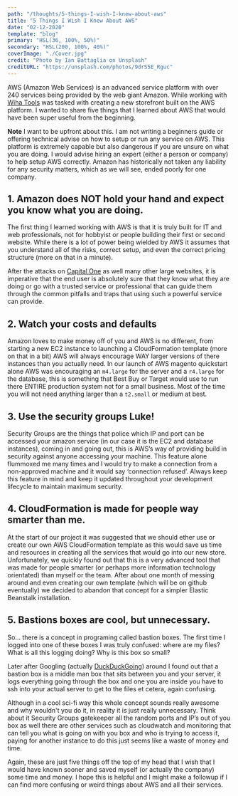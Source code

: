```yaml
---
path: "/thoughts/5-things-I-wish-I-knew-about-aws"
title: "5 Things I Wish I Knew About AWS"
date: "02-12-2020"
template: "blog"
primary: "HSL(36, 100%, 50%)"
secondary: "HSL(200, 100%, 40%)"
coverImage: "./Cover.jpg"
credit: "Photo by Ian Battaglia on Unsplash"
creditURL: "https://unsplash.com/photos/9drS5E_Rguc"
---
```


AWS (Amazon Web Services) is an advanced service platform with over 240 services being provided by the web giant Amazon. While working with [Wiha Tools](https://wihatools.com) was tasked with creating a new storefront built on the AWS platform. I wanted to share five things that I learned about AWS that would have been super useful from the beginning.

**Note** I want to be upfront about this. I am not writing a beginners guide or offering technical advise on how to setup or run any service on AWS. This platform is extremely capable but also dangerous if you are unsure on what you are doing. I would advise hiring an expert (either a person or company) to help setup AWS correctly. Amazon has historically not taken any liability for any security matters, which as we will see, ended poorly for one company.

## 1. Amazon does NOT hold your hand and expect you know what you are doing.

The first thing I learned working with AWS is that it is truly built for IT and web professionals, not for hobbyist or people building their first or second website. While there is a lot of power being wielded by AWS it assumes that you understand all of the risks, correct setup, and even the correct pricing structure (more on that in a minute).

After the attacks on [Capital One](https://www.cnn.com/2019/07/29/business/capital-one-data-breach/index.html) as well many other large websites, it is imperative that the end user is absolutely sure that they know what they are doing or go with a trusted service or professional that can guide them through the common pitfalls and traps that using such a powerful service can provide.

## 2. Watch your costs and defaults

Amazon loves to make money off of you and AWS is no different, from starting a new EC2 instance to launching a CloudFormation template (more on that in a bit) AWS will always encourage WAY larger versions of there instances than you actually need. In our launch of AWS magento quickstart alone AWS was encouraging an `m4.large` for the server and a `r4.large` for the database, this is something that Best Buy or Target would use to run there ENTIRE production system not for a small business. Most of the time you will not need anything larger than a `t2.small` or medium at best.

## 3. Use the security groups Luke!

Security Groups are the things that police which IP and port can be accessed your amazon service (in our case it is the EC2 and database instances), coming in and going out, this is AWS’s way of providing build in security against anyone accessing your machine. This feature alone flummoxed me many times and I would try to make a connection from a non-approved machine and it would say ‘connection refused’. Always keep this feature in mind and keep it updated throughout your development lifecycle to maintain maximum security.

## 4. CloudFormation is made for people way smarter than me.

At the start of our project it was suggested that we should ether use or create our own AWS CloudFormation template as this would save us time and resources in creating all the services that would go into our new store. Unfortunately, we quickly found out that this is a very advanced tool that was made for people smarter (or perhaps more information technology orientated) than myself or the team. After about one month of messing around and even creating our own template (which will be on github eventually) we decided to abandon that concept for a simpler Elastic Beanstalk installation.

## 5. Bastions boxes are cool, but unnecessary.

So… there is a concept in programing called bastion boxes. The first time I logged into one of these boxes I was truly confused: where are my files? What is all this logging doing? Why is this box so small?

Later after Googling (actually [DuckDuckGoing](https://duckduckgo.com)) around I found out that a bastion box is a middle man box that sits between you and your server, it logs everything going through the box and one you are inside you have to ssh into your actual server to get to the files et cetera, again confusing.

Although in a cool sci-fi way this whole concept sounds really awesome and why wouldn't you do it, in reality it is just really unnecessary. Think about it Security Groups gatekeeper all the random ports and IP’s out of you box as well there are other services such as cloudwatch and monitoring that can tell you what is going on with you box and who is trying to access it, paying for another instance to do this just seems like a waste of money and time.

Again, these are just five things off the top of my head that I wish that I would have known sooner and saved myself (or actually the company) some time and money. I hope this is helpful and I might make a followup if I can find more confusing or weird things about AWS and all their services.
